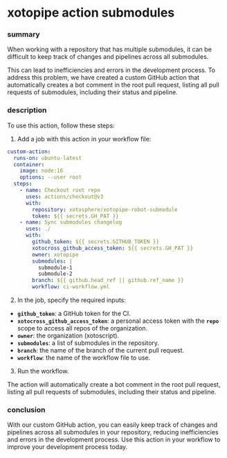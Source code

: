 # xotopipe action submodules

### summary

When working with a repository that has multiple submodules, it can be difficult to keep track of changes and pipelines across all submodules. 

This can lead to inefficiencies and errors in the development process. To address this problem, we have created a custom GitHub action that automatically creates a bot comment in the root pull request, listing all pull requests of submodules, including their status and pipeline.

### description

To use this action, follow these steps:

1. Add a job with this action in your workflow file:

```yaml
custom-action:
  runs-on: ubuntu-latest
  container:
    image: node:16
    options: --user root
  steps:
    - name: Checkout root repo
      uses: actions/checkout@v3
      with:
        repository: xotosphere/xotopipe-robot-submodule
        token: ${{ secrets.GH_PAT }}
    - name: Sync submodules changelog
      uses: ./
      with:
        github_token: ${{ secrets.GITHUB_TOKEN }}
        xotocross_github_access_token: ${{ secrets.GH_PAT }}
        owner: xotopipe
        submodules: |
          submodule-1
          submodule-2
        branch: ${{ github.head_ref || github.ref_name }}
        workflow: ci-workflow.yml
```

2. In the job, specify the required inputs:
- **`github_token`**: a GitHub token for the CI.
- **`xotocross_github_access_token`**: a personal access token with the **`repo`** scope to access all repos of the organization.
- **`owner`**: the organization (xotoscript).
- **`submodules`**: a list of submodules in the repository.
- **`branch`**: the name of the branch of the current pull request.
- **`workflow`**: the name of the workflow file to use.
3. Run the workflow.

The action will automatically create a bot comment in the root pull request, listing all pull requests of submodules, including their status and pipeline.

### conclusion

With our custom GitHub action, you can easily keep track of changes and pipelines across all submodules in your repository, reducing inefficiencies and errors in the development process. Use this action in your workflow to improve your development process today.
